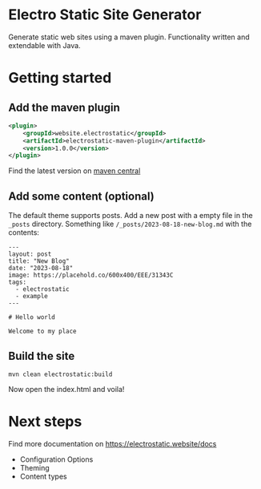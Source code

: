 # Electro Static Site Generator 

Generate static web sites using a maven plugin. Functionality written and extendable with Java.

# Getting started

## Add the maven plugin

```xml
<plugin>
    <groupId>website.electrostatic</groupId>
    <artifactId>electrostatic-maven-plugin</artifactId>
    <version>1.0.0</version>
</plugin>
```

Find the latest version on [maven central](https://)

## Add some content (optional)

The default theme supports posts. Add a new post with a empty file in the `_posts` directory. Something like `/_posts/2023-08-18-new-blog.md` with the contents:

```text
---
layout: post
title: "New Blog"
date: "2023-08-18"
image: https://placehold.co/600x400/EEE/31343C
tags:
  - electrostatic
  - example
---

# Hello world

Welcome to my place

```

## Build the site

```shell
mvn clean electrostatic:build

```

Now open the index.html and voila!

# Next steps

Find more documentation on https://electrostatic.website/docs

* Configuration Options
* Theming
* Content types
